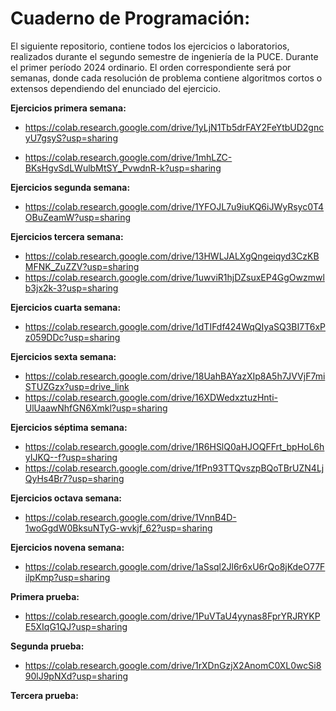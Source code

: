 # Cuaderno de Programación:

El siguiente repositorio, contiene todos los ejercicios o laboratorios, realizados durante el segundo semestre de ingeniería de la PUCE. Durante el primer período 2024 ordinario.
El orden correspondiente será por semanas, donde cada resolución de problema contiene algoritmos cortos o extensos dependiendo del enunciado del ejercicio.

**Ejercicios primera semana:** 

- https://colab.research.google.com/drive/1yLjN1Tb5drFAY2FeYtbUD2gncyU7gsyS?usp=sharing

- https://colab.research.google.com/drive/1mhLZC-BKsHgvSdLWulbMtSY_PvwdnR-k?usp=sharing

**Ejercicios segunda semana:**

- https://colab.research.google.com/drive/1YFOJL7u9iuKQ6iJWyRsyc0T4OBuZeamW?usp=sharing

**Ejercicios tercera semana:**

- https://colab.research.google.com/drive/13HWLJALXgQngeiqyd3CzKBMFNK_ZuZZV?usp=sharing
- https://colab.research.google.com/drive/1uwviR1hjDZsuxEP4GgOwzmwlb3jx2k-3?usp=sharing

**Ejercicios cuarta semana:**

- https://colab.research.google.com/drive/1dTIFdf424WqQIyaSQ3BI7T6xPz059DDc?usp=sharing

**Ejercicios sexta semana:**

- https://colab.research.google.com/drive/18UahBAYazXIp8A5h7JVVjF7miSTUZGzx?usp=drive_link
- https://colab.research.google.com/drive/16XDWedxztuzHnti-UlUaawNhfGN6Xmkl?usp=sharing

**Ejercicios séptima semana:**

- https://colab.research.google.com/drive/1R6HSlQ0aHJOQFFrt_bpHoL6hyIJKQ--f?usp=sharing
- https://colab.research.google.com/drive/1fPn93TTQvszpBQoTBrUZN4LjQyHs4Br7?usp=sharing

**Ejercicios octava semana:**

- https://colab.research.google.com/drive/1VnnB4D-1woGgdW0BksuNTyG-wvkjf_62?usp=sharing

**Ejercicios novena semana:**

- https://colab.research.google.com/drive/1aSsql2Jl6r6xU6rQo8jKdeO77FilpKmp?usp=sharing

**Primera prueba:**

- https://colab.research.google.com/drive/1PuVTaU4yynas8FprYRJRYKPE5XIqG1QJ?usp=sharing

**Segunda prueba:**

- https://colab.research.google.com/drive/1rXDnGzjX2AnomC0XL0wcSi890lJ9pNXd?usp=sharing

**Tercera prueba:**
